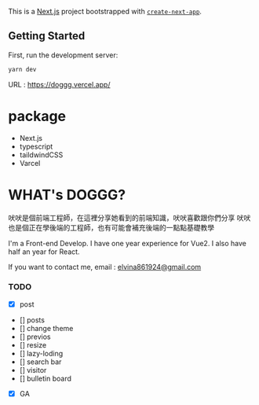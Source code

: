 This is a [Next.js](https://nextjs.org/) project bootstrapped with [`create-next-app`](https://github.com/vercel/next.js/tree/canary/packages/create-next-app).

## Getting Started

First, run the development server:

```bash
yarn dev
```

URL : https://doggg.vercel.app/


# package

- Next.js
- typescript
- taildwindCSS
- Varcel

# WHAT's DOGGG?
吠吠是個前端工程師，在這裡分享她看到的前端知識，吠吠喜歡跟你們分享
吠吠也是個正在學後端的工程師，也有可能會補充後端的一點點基礎教學

I'm a Front-end Develop.
I have one year experience for Vue2.
I also have half an year for React.

If you want to contact me,
email : elvina861924@gmail.com


### TODO
- [x] post
- [] posts
- [] change theme
- [] previos
- [] resize
- [] lazy-loding
- [] search bar
- [] visitor
- [] bulletin board
- [x] GA

